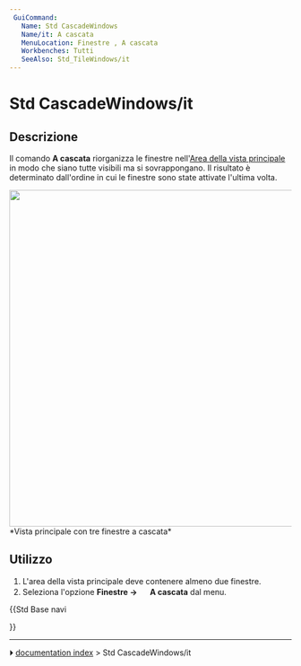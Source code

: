 ```yaml
---
 GuiCommand:
   Name: Std CascadeWindows
   Name/it: A cascata
   MenuLocation: Finestre , A cascata
   Workbenches: Tutti
   SeeAlso: Std_TileWindows/it
---
```


# Std CascadeWindows/it



## Descrizione

Il comando **A cascata** riorganizza le finestre nell\'[Area della vista principale](Main_view_area/it.md) in modo che siano tutte visibili ma si sovrappongano. Il risultato è determinato dall\'ordine in cui le finestre sono state attivate l\'ultima volta.

<img alt="" src=images/Std_CascadeWindows_example.png  style="width:600px;"> 
*Vista principale con tre finestre a cascata*



## Utilizzo

1.  L\'area della vista principale deve contenere almeno due finestre.
2.  Seleziona l\'opzione **Finestre → <img src="images/Std_CascadeWindows.svg" width=16px> A cascata** dal menu.





{{Std Base navi

}}



---
⏵ [documentation index](../README.md) > Std CascadeWindows/it
